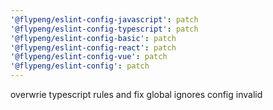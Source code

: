 ```yaml
---
'@flypeng/eslint-config-javascript': patch
'@flypeng/eslint-config-typescript': patch
'@flypeng/eslint-config-basic': patch
'@flypeng/eslint-config-react': patch
'@flypeng/eslint-config-vue': patch
'@flypeng/eslint-config': patch
---
```


overwrie typescript rules and fix global ignores config invalid
